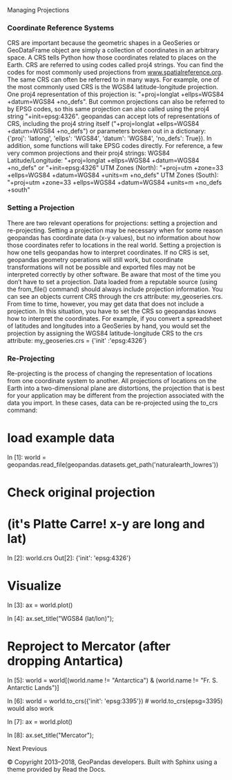 Managing Projections

### Coordinate Reference Systems
CRS are important because the geometric shapes in a GeoSeries or GeoDataFrame object are simply a collection of coordinates in an arbitrary space. A CRS tells Python how those coordinates related to places on the Earth.
CRS are referred to using codes called proj4 strings. You can find the codes for most commonly used projections from www.spatialreference.org.
The same CRS can often be referred to in many ways. For example, one of the most commonly used CRS is the WGS84 latitude-longitude projection. One proj4 representation of this projection is: "+proj=longlat +ellps=WGS84 +datum=WGS84 +no_defs". But common projections can also be referred to by EPSG codes, so this same projection can also called using the proj4 string "+init=epsg:4326".
geopandas can accept lots of representations of CRS, including the proj4 string itself ("+proj=longlat +ellps=WGS84 +datum=WGS84 +no_defs") or parameters broken out in a dictionary: {'proj': 'latlong', 'ellps': 'WGS84', 'datum': 'WGS84', 'no_defs': True}). In addition, some functions will take EPSG codes directly.
For reference, a few very common projections and their proj4 strings:
WGS84 Latitude/Longitude: "+proj=longlat +ellps=WGS84 +datum=WGS84 +no_defs" or "+init=epsg:4326"
UTM Zones (North): "+proj=utm +zone=33 +ellps=WGS84 +datum=WGS84 +units=m +no_defs"
UTM Zones (South): "+proj=utm +zone=33 +ellps=WGS84 +datum=WGS84 +units=m +no_defs +south"

### Setting a Projection
There are two relevant operations for projections: setting a projection and re-projecting.
Setting a projection may be necessary when for some reason geopandas has coordinate data (x-y values), but no information about how those coordinates refer to locations in the real world. Setting a projection is how one tells geopandas how to interpret coordinates. If no CRS is set, geopandas geometry operations will still work, but coordinate transformations will not be possible and exported files may not be interpreted correctly by other software.
Be aware that most of the time you don’t have to set a projection. Data loaded from a reputable source (using the from_file() command) should always include projection information. You can see an objects current CRS through the crs attribute: my_geoseries.crs.
From time to time, however, you may get data that does not include a projection. In this situation, you have to set the CRS so geopandas knows how to interpret the coordinates.
For example, if you convert a spreadsheet of latitudes and longitudes into a GeoSeries by hand, you would set the projection by assigning the WGS84 latitude-longitude CRS to the crs attribute:
my_geoseries.crs = {'init' :'epsg:4326'}

### Re-Projecting
Re-projecting is the process of changing the representation of locations from one coordinate system to another. All projections of locations on the Earth into a two-dimensional plane are distortions, the projection that is best for your application may be different from the projection associated with the data you import. In these cases, data can be re-projected using the to_crs command:
# load example data
In [1]: world = geopandas.read_file(geopandas.datasets.get_path('naturalearth_lowres'))

# Check original projection
# (it's Platte Carre! x-y are long and lat)
In [2]: world.crs
Out[2]: {'init': 'epsg:4326'}

# Visualize
In [3]: ax = world.plot()

In [4]: ax.set_title("WGS84 (lat/lon)");

# Reproject to Mercator (after dropping Antartica)
In [5]: world = world[(world.name != "Antarctica") & (world.name != "Fr. S. Antarctic Lands")]

In [6]: world = world.to_crs({'init': 'epsg:3395'}) # world.to_crs(epsg=3395) would also work

In [7]: ax = world.plot()

In [8]: ax.set_title("Mercator");
  

Next 
 Previous 

© Copyright 2013–2018, GeoPandas developers. 
Built with Sphinx using a theme provided by Read the Docs. 
